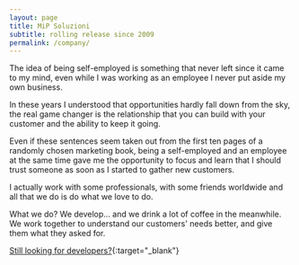 ```yaml
---
layout: page
title: MiP Soluzioni
subtitle: rolling release since 2009
permalink: /company/
---
```


The idea of being self-employed is something that never left since it came to my mind, even while I was working as an employee I never put aside my own business.

In these years I understood that opportunities hardly fall down from the sky, the real game changer is the relationship that you can build with your customer and the ability to keep it going.

Even if these sentences seem taken out from the first ten pages of a randomly chosen marketing book, being a self-employed and an employee at the same time gave me the opportunity to focus and learn that I should trust someone as soon as I started to gather new customers.

I actually work with some professionals, with some friends worldwide and all that we do is do what we love to do.

What we do? We develop... and we drink a lot of coffee in the meanwhile. We work together to understand our customers' needs better, and give them what they asked for.

[Still looking for developers?](https://it.linkedin.com/in/mipnamic){:target="_blank"}